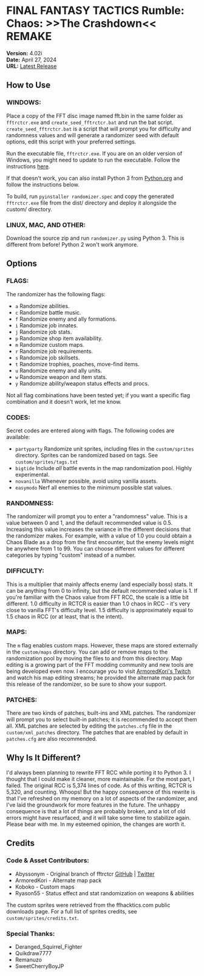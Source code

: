 # FINAL FANTASY TACTICS Rumble: Chaos: >>The Crashdown<< REMAKE

**Version:** 4.02i  
**Date:** April 27, 2024  
**URL:** [Latest Release](https://github.com/invadermonks/fftrctcr/releases/latest)

## How to Use

### WINDOWS:

Place a copy of the FFT disc image named fft.bin in the same folder as `fftrctcr.exe` and `create_seed_fftrctcr.bat` and run the bat script. `create_seed_fftrctcr.bat` is a script that will prompt you for difficulty and randomness values and will generate a randomizer seed with default options, edit this script with your preferred settings.

Run the executable file, `fftrctcr.exe`. If you are on an older version of Windows, you might need to update to run the executable. Follow the instructions [here](https://support.microsoft.com/en-us/help/2999226/update-for-universal-c-runtime-in-windows).

If that doesn't work, you can also install Python 3 from [Python.org](https://www.python.org/downloads/windows/) and follow the instructions below.

To build, run `pyinstaller randomizer.spec` and copy the generated `fftrctcr.exe` file from the dist/ directory and deploy it alongside the custom/ directory.

### LINUX, MAC, AND OTHER:

Download the source zip and run `randomizer.py` using Python 3. This is different from before! Python 2 won't work anymore.

## Options

### FLAGS:

The randomizer has the following flags:

- `a` Randomize abilities.
- `c` Randomize battle music.
- `f` Randomize enemy and ally formations.
- `i` Randomize job innates.
- `j` Randomize job stats.
- `p` Randomize shop item availability.
- `m` Randomize custom maps.
- `r` Randomize job requirements.
- `s` Randomize job skillsets.
- `t` Randomize trophies, poaches, move-find items.
- `u` Randomize enemy and ally units.
- `w` Randomize weapon and item stats.
- `y` Randomize ability/weapon status effects and procs.

Not all flag combinations have been tested yet; if you want a specific flag combination and it doesn't work, let me know.

### CODES:

Secret codes are entered along with flags. The following codes are available:

- `partyparty` Randomize unit sprites, including files in the `custom/sprites` directory. Sprites can be randomized based on tags. See `custom/sprites/tags.txt`
- `bigtide` Include _all_ battle events in the map randomization pool. Highly experimental.
- `novanilla` Whenever possible, avoid using vanilla assets.
- `easymodo` Nerf all enemies to the minimum possible stat values.

### RANDOMNESS:

The randomizer will prompt you to enter a "randomness" value. This is a value between 0 and 1, and the default recommended value is 0.5. Increasing this value increases the variance in the different decisions that the randomizer makes. For example, with a value of 1.0 you could obtain a Chaos Blade as a drop from the first encounter, but the enemy levels might be anywhere from 1 to 99. You can choose different values for different categories by typing "custom" instead of a number.

### DIFFICULTY:

This is a multiplier that mainly affects enemy (and especially boss) stats. It can be anything from 0 to infinity, but the default recommended value is 1. If you're familiar with the Chaos value from FFT RCC, the scale is a little bit different. 1.0 difficulty in RCTCR is easier than 1.0 chaos in RCC - it's very close to vanilla FFT's difficulty level. 1.5 difficulty is approximately equal to 1.5 chaos in RCC (or at least, that is the intent).

### MAPS:

The `m` flag enables custom maps. However, these maps are stored externally in the `custom/maps` directory. You can add or remove maps to the randomization pool by moving the files to and from this directory. Map editing is a growing part of the FFT modding community and new tools are being developed even now. I encourage you to visit [ArmoredKori's Twitch](https://www.twitch.tv/armoredkori) and watch his map editing streams; he provided the alternate map pack for this release of the randomizer, so be sure to show your support.

### PATCHES:

There are two kinds of patches, built-ins and XML patches. The randomizer will prompt you to select built-in patches; it is recommended to accept them all. XML patches are selected by editing the `patches.cfg` file in the `custom/xml_patches` directory. The patches that are enabled by default in `patches.cfg` are also recommended.

## Why Is It Different?

I'd always been planning to rewrite FFT RCC while porting it to Python 3. I thought that I could make it cleaner, more maintainable. For the most part, I failed. The original RCC is 5,374 lines of code. As of this writing, RCTCR is 5,320, and counting. Whoops! But the happy consequence of this rewrite is that I've refreshed on my memory on a lot of aspects of the randomizer, and I've laid the groundwork for more features in the future. The unhappy consequence is that a lot of things are probably broken, and a lot of old errors might have resurfaced, and it will take some time to stabilize again. Please bear with me. In my esteemed opinion, the changes are worth it.

## Credits

### Code & Asset Contributors:

- Abyssonym - Original branch of fftrctcr [GitHub](https://github.com/abyssonym/fftrctcr) | [Twitter](https://twitter.com/abyssonym)
- ArmoredKori - Alternate map pack
- Koboko - Custom maps
- Ryason55 - Status effect and stat randomization on weapons & abilities

The custom sprites were retrieved from the ffhacktics.com public downloads page. For a full list of sprites credits, see `custom/sprites/credits.txt`.

### Special Thanks:

- Deranged_Squirrel_Fighter
- Quikdraw7777
- Remanuzo
- SweetCherryBoyJP
